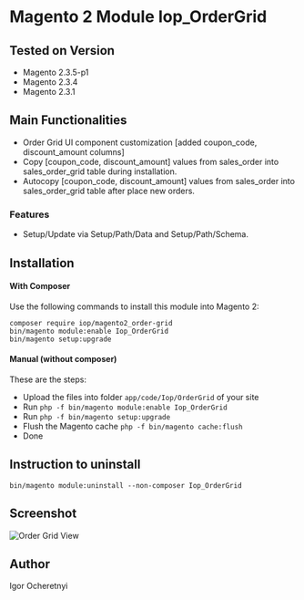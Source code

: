 # Magento 2 Module Iop_OrderGrid

## Tested on Version

* Magento 2.3.5-p1
* Magento 2.3.4
* Magento 2.3.1

## Main Functionalities
* Order Grid  UI component customization [added coupon_code, discount_amount columns] 
* Copy [coupon_code, discount_amount] values from sales_order into sales_order_grid table during installation.
* Autocopy [coupon_code, discount_amount] values from sales_order into sales_order_grid table after place new orders.

### Features

* Setup/Update via Setup/Path/Data and Setup/Path/Schema.

## Installation 

#### With Composer
Use the following commands to install this module into Magento 2:

    composer require iop/magento2_order-grid
    bin/magento module:enable Iop_OrderGrid
    bin/magento setup:upgrade
       
#### Manual (without composer)
These are the steps:
* Upload the files into folder `app/code/Iop/OrderGrid` of your site
* Run `php -f bin/magento module:enable Iop_OrderGrid`
* Run `php -f bin/magento setup:upgrade`
* Flush the Magento cache `php -f bin/magento cache:flush`
* Done

## Instruction to uninstall
    bin/magento module:uninstall --non-composer Iop_OrderGrid
 
## Screenshot 
![Order Grid View](https://raw.githubusercontent.com/iop/magento2_order-grid/master/docs/backend_view.png)
 
## Author
Igor Ocheretnyi